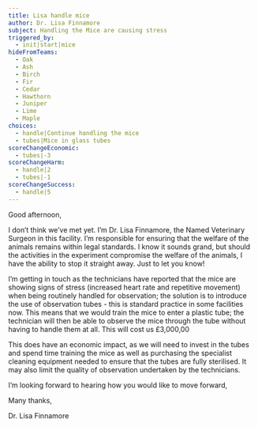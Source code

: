 ```yaml
---
title: Lisa handle mice
author: Dr. Lisa Finnamore
subject: Handling the Mice are causing stress
triggered_by:
  - init|start|mice
hideFromTeams:
  - Oak
  - Ash
  - Birch
  - Fir
  - Cedar
  - Hawthorn
  - Juniper
  - Lime
  - Maple
choices:
  - handle|Continue handling the mice
  - tubes|Mice in glass tubes
scoreChangeEconomic:
  - tubes|-3
scoreChangeHarm:
  - handle|2
  - tubes|-1
scoreChangeSuccess:
  - handle|5
---
```


Good afternoon,

I don’t think we’ve met yet. I’m Dr. Lisa Finnamore, the Named Veterinary Surgeon in this facility. I’m responsible for ensuring that the welfare of the animals remains within legal standards. I know it sounds grand, but should the activities in the experiment compromise the welfare of the animals, I have the ability to stop it straight away. Just to let you know!

I’m getting in touch as the technicians have reported that the mice are showing signs of stress (increased heart rate and repetitive movement) when being routinely handled for observation; the solution is to introduce the use of observation tubes - this is standard practice in some facilities now. This means that we would train the mice to enter a plastic tube; the technician will then be able to observe the mice through the tube without having to handle them at all. This will cost us £3,000,00

This does have an economic impact, as we will need to invest in the tubes and spend time training the mice as well as purchasing the specialist cleaning equipment needed to ensure that the tubes are fully sterilised. It may also limit the quality of observation undertaken by the technicians.

I’m looking forward to hearing how you would like to move forward,

Many thanks,

Dr. Lisa Finnamore
